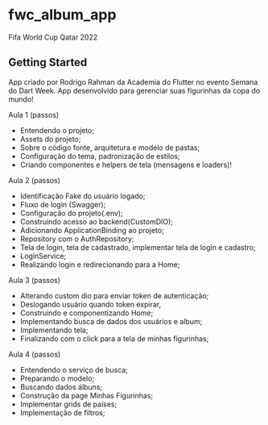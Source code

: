 # fwc_album_app

Fifa World Cup Qatar 2022

## Getting Started

App criado por Rodrigo Rahman da Academia do Flutter no evento Semana do Dart Week.
App desenvolvido para gerenciar suas figurinhas da copa do mundo!

Aula 1 (passos)
- Entendendo o projeto;
- Assets do projeto;
- Sobre o código fonte, arquitetura e modelo de pastas;
- Configuração do tema, padronização de estilos;
- Criando componentes e helpers de tela (mensagens e loaders)!

Aula 2 (passos)
- Identificação Fake do usuário logado;
- Fluxo de login (Swagger);
- Configuração do projeto(.env);
- Construindo acesso ao backend(CustomDIO);
- Adicionando ApplicationBinding ao projeto;
- Repository com o AuthRepository;
- Tela de login, tela de cadastrado, implementar tela de login e cadastro; 
- LoginService;
- Realizando login e redirecionando para a Home;

Aula 3 (passos) 
- Alterando custom dio para enviar token de autenticação;
- Deslogando usuário quando token expirar,
- Construindo e componentizando Home;
- Implementando busca de dados dos usuários e album;
- Implementando tela;
- Finalizando com o click para a tela de minhas figurinhas;

Aula 4 (passos)
- Entendendo o serviço de busca;
- Preparando o modelo;
- Buscando dados álbuns;
- Construção da page Minhas Figurinhas;
- Implementar grids de países;
- Implementação de filtros;


